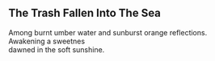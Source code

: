 The Trash Fallen Into The Sea
-----------------------------
Among burnt umber water and sunburst orange reflections.  
Awakening a sweetnes  
dawned in the soft sunshine.  
